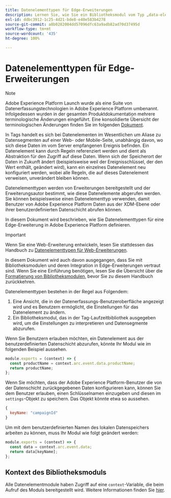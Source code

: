```yaml
---
title: Datenelementtypen für Edge-Erweiterungen
description: Lernen Sie, wie Sie ein Bibliotheksmodul vom Typ „data-element-type“ für eine Tag-Erweiterung in einer Edge-Eigenschaft definieren.
exl-id: ddbc3912-1c25-4d21-bde8-e40e583b4278
source-git-commit: a8b0282004dd57096dfc63a9adb82ad70d37495d
workflow-type: tm+mt
source-wordcount: '435'
ht-degree: 100%

---
```


# Datenelementtypen für Edge-Erweiterungen

>[!NOTE]
>
>Adobe Experience Platform Launch wurde als eine Suite von Datenerfassungstechnologien in Adobe Experience Platform umbenannt. Infolgedessen wurden in der gesamten Produktdokumentation mehrere terminologische Änderungen eingeführt. Eine konsolidierte Übersicht der terminologischen Änderungen finden Sie im folgenden [Dokument](../../term-updates.md).

In Tags handelt es sich bei Datenelementen im Wesentlichen um Aliase zu Datensegmenten auf einer Web- oder Mobile-Seite, unabhängig davon, wo sich diese Daten im vom Server empfangenen Ereignis befinden. Ein Datenelement kann durch Regeln referenziert werden und dient als Abstraktion für den Zugriff auf diese Daten. Wenn sich der Speicherort der Daten in Zukunft ändert (beispielsweise weil der Ereignisschlüssel, der den Wert enthält, geändert wird), kann ein einzelnes Datenelement neu konfiguriert werden, wobei alle Regeln, die auf dieses Datenelement verweisen, unverändert bleiben können.

Datenelementtypen werden von Erweiterungen bereitgestellt und der Erweiterungsautor bestimmt, wie diese Datenelemente abgerufen werden. Sie können beispielsweise einen Datenelementtyp verwenden, damit Benutzer von Adobe Experience Platform Daten aus der XDM-Ebene oder ihrer benutzerdefinierten Datenschicht abrufen können.

In diesem Dokument wird beschrieben, wie Sie Datenelementtypen für eine Edge-Erweiterung in Adobe Experience Platform definieren.

>[!IMPORTANT]
>
>Wenn Sie eine Web-Erweiterung entwickeln, lesen Sie stattdessen das Handbuch zu [Datenelementtypen für Web-Erweiterungen](../web/data-element-types.md).
>
>In diesem Dokument wird auch davon ausgegangen, dass Sie mit Bibliotheksmodulen und deren Integration in Edge-Erweiterungen vertraut sind. Wenn Sie eine Einführung benötigen, lesen Sie die Übersicht über die [Formatierung von Bibliotheksmodulen](./format.md), bevor Sie zu diesem Handbuch zurückkehren.

Datenelementtypen bestehen in der Regel aus Folgendem:

1. Eine Ansicht, die in der Datenerfassungs-Benutzeroberfläche angezeigt wird und es Benutzern ermöglicht, die Einstellungen für das Datenelement zu ändern.
2. Ein Bibliotheksmodul, das in der Tag-Laufzeitbibliothek ausgegeben wird, um die Einstellungen zu interpretieren und Datensegmente abzurufen.

Wenn Sie Benutzern erlauben möchten, ein Datenelement aus der benutzerdefinierten Datenschicht abzurufen, könnte Ihr Modul wie im folgenden Beispiel aussehen.

```js
module.exports = (context) => {
  const productName = context.arc.event.data.productName;
  return productName;
};
```

Wenn Sie möchten, dass der Adobe Experience Platform-Benutzer die von der Datenschicht zurückgegebenen Daten konfigurieren kann, können Sie dem Benutzer erlauben, einen Schlüsselnamen einzugeben und diesen im `settings`-Objekt zu speichern. Das Objekt könnte etwa so aussehen.

```js
{
  keyName: "campaignId"
}
```

Um mit dem benutzerdefinierten Namen des lokalen Datenspeichers arbeiten zu können, muss Ihr Modul wie folgt geändert werden:

```js
module.exports = (context) => {
  const data = context.arc.event.data;
  return data[keyName];
};
```

## Kontext des Bibliotheksmoduls

Alle Datenelementmodule haben Zugriff auf eine `context`-Variable, die beim Aufruf des Moduls bereitgestellt wird. Weitere Informationen finden Sie [hier](./context.md).
